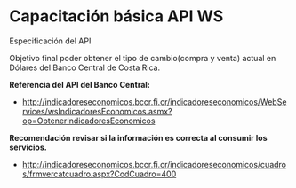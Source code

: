 # Capacitación básica API WS

Especificación del API

Objetivo final poder obtener el tipo de cambio(compra y venta) actual en Dólares del Banco Central de Costa Rica.

**Referencia del API del Banco Central:**

* []() http://indicadoreseconomicos.bccr.fi.cr/indicadoreseconomicos/WebServices/wsIndicadoresEconomicos.asmx?op=ObtenerIndicadoresEconomicos

**Recomendación revisar si la información es correcta al consumir los servicios.**

* []()http://indicadoreseconomicos.bccr.fi.cr/indicadoreseconomicos/cuadros/frmvercatcuadro.aspx?CodCuadro=400
